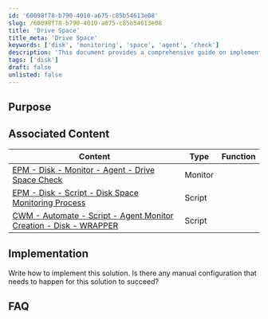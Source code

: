 ```yaml
---
id: '60098f78-b790-4010-a675-c85b54613e08'
slug: /60098f78-b790-4010-a675-c85b54613e08
title: 'Drive Space'
title_meta: 'Drive Space'
keywords: ['disk', 'monitoring', 'space', 'agent', 'check']
description: 'This document provides a comprehensive guide on implementing disk space monitoring solutions, including associated scripts and necessary configurations to ensure successful monitoring of drive space.'
tags: ['disk']
draft: false
unlisted: false
---
```


## Purpose

## Associated Content

| Content                                                                                                           | Type    | Function |
|-------------------------------------------------------------------------------------------------------------------|---------|----------|
| [EPM - Disk - Monitor - Agent - Drive Space Check](/docs/6d2587d3-3839-4f53-92a7-89890936958d)               | Monitor |          |
| [EPM - Disk - Script - Disk Space Monitoring Process](/docs/1e7f2148-6bd5-41ce-a397-9c41054487cf)            | Script  |          |
| [CWM - Automate - Script - Agent Monitor Creation - Disk - WRAPPER](/docs/3bd7b221-88a0-4bc0-a285-b0f9c6fd93fe) | Script  |          |

## Implementation

Write how to implement this solution. Is there any manual configuration that needs to happen for this solution to succeed?

## FAQ


